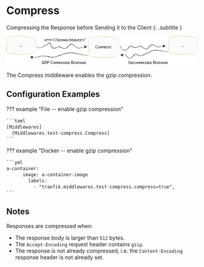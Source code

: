 # Compress

Compressing the Response before Sending it to the Client
{: .subtitle }

![Compress](../../img/middleware/compress.png)

The Compress middleware enables the gzip compression. 

## Configuration Examples

??? example "File -- enable gzip compression"

    ```toml
    [Middlewares]
      [Middlewares.test-compress.Compress]
    ```
    
??? example "Docker -- enable gzip compression"

    ```yml
    a-container:
          image: a-container-image 
            labels:
              - "traefik.middlewares.test-compress.compress=true",
    ```

## Notes

Responses are compressed when:

* The response body is larger than `512` bytes.
* The `Accept-Encoding` request header contains `gzip`.
* The response is not already compressed, i.e. the `Content-Encoding` response header is not already set.
